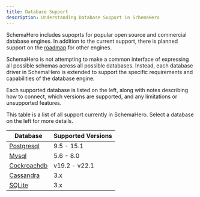 ```yaml
---
title: Database Support
description: Understanding Database Support in SchemaHero
---
```


SchemaHero includes supoprts for popular open source and commercial database engines.
In addition to the current support, there is planned support on the [roadmap](https://schemahero.io/community/roadmap) for other engines.

SchemaHero is not attempting to make a common interface of expressing all possible schemas across all possible databases.
Instead, each database driver in SchemaHero is extended to support the specific requirements and capabilities of the database engine.

Each supported database is listed on the left, along with notes describing how to connect, which versions are supported, and any limitations or unsupported features.

This table is a list of all support currently in SchemaHero.
Select a database on the left for more details.

| Database | Supported Versions |
|----------|--------------------|
| [Postgresql](./postgres/versions) | 9.5 - 15.1 |
| [Mysql](./mysql/versions) | 5.6 - 8.0 |
| [Cockroachdb](./cockroachdb/versions) | v19.2 - v22.1 |
| [Cassandra](./cassandra/versions) | 3.x |
| [SQLite](./sqlite/versions) | 3.x |
